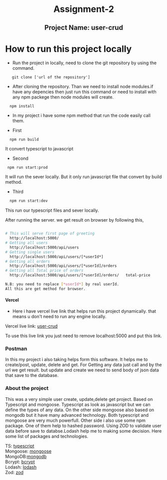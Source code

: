 ### <h1 align="center">Assignment-2</h1> 
### <h2 align="center">Project Name: user-crud</h2>

# How to run this project locally

- Run the project in locally, need to clone the git repository by using the command.

```
   git clone ['url of the repository']
```
- After cloning the repository. Than we need to install node modules.if have any depencies then just run this command or need to install with any npm packege then node modules will create.

```
  npm install
```
- In my project i have some npm method that run the code easily call them.

- First 
```
  npm run build
```
It convert typescript to javascript

- Second 
```bash
 npm run start:prod
```
It will run the sever locally. But it only run javascript file that convert by build method.

- Third 
```bash
  npm run start:dev
```
This run our typescript files and sever locally.

After running the server. we get result on browser by following this,
```bash

# This will serve first page of greeting
  http://localhost:5000/
# Getting all users
  http://localhost:5000/api/users
# Getting single users
  http://localhost:5000/api/users/[*userId*]
# Getting all orders
  http://localhost:5000/api/users/[*userId]/orders
# Getting all Total price of orders
  http://localhost:5000/api/users/[*userId]/orders/   total-price

N.B: you need to replace [*userId*] by real userId.
All this are get method for browser.
```

#### Vercel

- Here i have vercel live link that helps run this project dynamically. that means u don't need to run any engine locally.

Vercel live link: [user-crud](https://user-crud-vert-nine.vercel.app)

To use this live link you just need to remove localhost:5000 and put this link.

### Postman
In this my project i also taking helps form this software. It helps me to create/post, update, delete and get. For Getting any data just call and by the url we get result. but update and create we need to send body of json data that save to the database.

### About the project

This was a very simple user create, update,delete get project. Based on Typescript and mongoose. Typescript as look as javascript but we can define the types of any data. On the other side mongoose also based on mongodb but it have many advanced technology. Both typescript and mongoose are very much powerfull. Other side i also use some npm package. One of them help to hashed password. Using ZOD to validate user data before save to databse.Lodash help me to making some decision. Here some list of packages and technologies.

TS: [typescript](https://www.typescriptlang.org/) </br>
Mongoose: [mongoose](https://mongoosejs.com/) </br>
MongoDB:[mongodb](https://www.mongodb.com/) </br>
Bcrypt: [bcrypt](https://www.npmjs.com/package/bcrypt) </br>
Lodash: [lodash](https://lodash.com/) </br>
Zod: [zod](https://zod.dev/)






